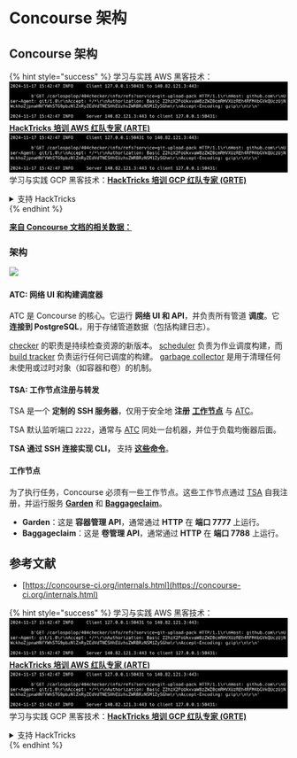 # Concourse 架构

## Concourse 架构

{% hint style="success" %}
学习与实践 AWS 黑客技术：<img src="../../.gitbook/assets/image (1).png" alt="" data-size="line">[**HackTricks 培训 AWS 红队专家 (ARTE)**](https://training.hacktricks.xyz/courses/arte)<img src="../../.gitbook/assets/image (1).png" alt="" data-size="line">\
学习与实践 GCP 黑客技术：<img src="../../.gitbook/assets/image (2).png" alt="" data-size="line">[**HackTricks 培训 GCP 红队专家 (GRTE)**<img src="../../.gitbook/assets/image (2).png" alt="" data-size="line">](https://training.hacktricks.xyz/courses/grte)

<details>

<summary>支持 HackTricks</summary>

* 查看 [**订阅计划**](https://github.com/sponsors/carlospolop)!
* **加入** 💬 [**Discord 群组**](https://discord.gg/hRep4RUj7f) 或 [**Telegram 群组**](https://t.me/peass) 或 **在 Twitter 上关注** 🐦 [**@hacktricks\_live**](https://twitter.com/hacktricks\_live)**.**
* **通过向** [**HackTricks**](https://github.com/carlospolop/hacktricks) 和 [**HackTricks Cloud**](https://github.com/carlospolop/hacktricks-cloud) GitHub 仓库提交 PR 来分享黑客技巧。

</details>
{% endhint %}

[**来自 Concourse 文档的相关数据：**](https://concourse-ci.org/internals.html)

### 架构

![](<../../.gitbook/assets/image (187).png>)

#### ATC: 网络 UI 和构建调度器

ATC 是 Concourse 的核心。它运行 **网络 UI 和 API**，并负责所有管道 **调度**。它 **连接到 PostgreSQL**，用于存储管道数据（包括构建日志）。

[checker](https://concourse-ci.org/checker.html) 的职责是持续检查资源的新版本。 [scheduler](https://concourse-ci.org/scheduler.html) 负责为作业调度构建，而 [build tracker](https://concourse-ci.org/build-tracker.html) 负责运行任何已调度的构建。 [garbage collector](https://concourse-ci.org/garbage-collector.html) 是用于清理任何未使用或过时对象（如容器和卷）的机制。

#### TSA: 工作节点注册与转发

TSA 是一个 **定制的 SSH 服务器**，仅用于安全地 **注册** [**工作节点**](https://concourse-ci.org/internals.html#architecture-worker) 与 [ATC](https://concourse-ci.org/internals.html#component-atc)。

TSA 默认监听端口 `2222`，通常与 [ATC](https://concourse-ci.org/internals.html#component-atc) 同处一台机器，并位于负载均衡器后面。

**TSA 通过 SSH 连接实现 CLI，** 支持 [**这些命令**](https://concourse-ci.org/internals.html#component-tsa)。

#### 工作节点

为了执行任务，Concourse 必须有一些工作节点。这些工作节点通过 [TSA](https://concourse-ci.org/internals.html#component-tsa) 自我注册，并运行服务 [**Garden**](https://github.com/cloudfoundry-incubator/garden) 和 [**Baggageclaim**](https://github.com/concourse/baggageclaim)。

* **Garden**：这是 **容器管理 API**，通常通过 **HTTP** 在 **端口 7777** 上运行。
* **Baggageclaim**：这是 **卷管理 API**，通常通过 **HTTP** 在 **端口 7788** 上运行。

## 参考文献

* [https://concourse-ci.org/internals.html](https://concourse-ci.org/internals.html)

{% hint style="success" %}
学习与实践 AWS 黑客技术：<img src="../../.gitbook/assets/image (1).png" alt="" data-size="line">[**HackTricks 培训 AWS 红队专家 (ARTE)**](https://training.hacktricks.xyz/courses/arte)<img src="../../.gitbook/assets/image (1).png" alt="" data-size="line">\
学习与实践 GCP 黑客技术：<img src="../../.gitbook/assets/image (2).png" alt="" data-size="line">[**HackTricks 培训 GCP 红队专家 (GRTE)**<img src="../../.gitbook/assets/image (2).png" alt="" data-size="line">](https://training.hacktricks.xyz/courses/grte)

<details>

<summary>支持 HackTricks</summary>

* 查看 [**订阅计划**](https://github.com/sponsors/carlospolop)!
* **加入** 💬 [**Discord 群组**](https://discord.gg/hRep4RUj7f) 或 [**Telegram 群组**](https://t.me/peass) 或 **在 Twitter 上关注** 🐦 [**@hacktricks\_live**](https://twitter.com/hacktricks\_live)**.**
* **通过向** [**HackTricks**](https://github.com/carlospolop/hacktricks) 和 [**HackTricks Cloud**](https://github.com/carlospolop/hacktricks-cloud) GitHub 仓库提交 PR 来分享黑客技巧。

</details>
{% endhint %}
